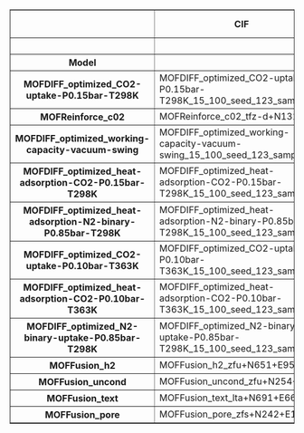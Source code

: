 <table border="1" class="dataframe dataframe">
  <thead>
    <tr>
      <th></th>
      <th>CIF</th>
      <th>Bandgap</th>
      <th colspan="2" halign="left">CO2/N2_selectivity</th>
      <th colspan="2" halign="left">CO2_uptake_P0.10bar_T363K [mmol/g]</th>
      <th colspan="2" halign="left">CO2_uptake_P0.15bar_T298K [mmol/g]</th>
      <th>H2 uptake [mmol/g]</th>
      <th colspan="2" halign="left">N2_binary_uptake_P0.85bar_T298K [mmol/g]</th>
      <th colspan="2" halign="left">heat_adsorption_CO2_P0.10bar_T363K [kcal/mol]</th>
      <th colspan="2" halign="left">heat_adsorption_CO2_P0.15bar_T298K [kcal/mol]</th>
      <th colspan="2" halign="left">heat_adsorption_N2_binary_P0.85bar_T298K [kcal/mol]</th>
      <th colspan="2" halign="left">working_capacity_vacuum_swing [mmol/g]</th>
    </tr>
    <tr>
      <th></th>
      <th></th>
      <th>MOFTransformer</th>
      <th>MOFTransformer</th>
      <th>Simulation</th>
      <th>MOFTransformer</th>
      <th>Simulation</th>
      <th>MOFTransformer</th>
      <th>Simulation</th>
      <th>MOFTransformer</th>
      <th>MOFTransformer</th>
      <th>Simulation</th>
      <th>MOFTransformer</th>
      <th>Simulation</th>
      <th>MOFTransformer</th>
      <th>Simulation</th>
      <th>MOFTransformer</th>
      <th>Simulation</th>
      <th>MOFTransformer</th>
      <th>Simulation</th>
    </tr>
    <tr>
      <th>Model</th>
      <th></th>
      <th></th>
      <th></th>
      <th></th>
      <th></th>
      <th></th>
      <th></th>
      <th></th>
      <th></th>
      <th></th>
      <th></th>
      <th></th>
      <th></th>
      <th></th>
      <th></th>
      <th></th>
      <th></th>
      <th></th>
      <th></th>
    </tr>
  </thead>
  <tbody>
    <tr>
      <th>MOFDIFF_optimized_CO2-uptake-P0.15bar-T298K</th>
      <td>MOFDIFF_optimized_CO2-uptake-P0.15bar-T298K_15_100_seed_123_sample_73</td>
      <td>-1.503906</td>
      <td>26.234375</td>
      <td>24.849138</td>
      <td>0.221802</td>
      <td>1.424188</td>
      <td>1.760742</td>
      <td>4.468609</td>
      <td>-1.106445</td>
      <td>0.291016</td>
      <td>0.281935</td>
      <td>5.914062</td>
      <td>8.608847</td>
      <td>5.964844</td>
      <td>7.927123</td>
      <td>3.681641</td>
      <td>4.280002</td>
      <td>1.516602</td>
      <td>3.044421</td>
    </tr>
    <tr>
      <th>MOFReinforce_c02</th>
      <td>MOFReinforce_c02_tfz-d+N131+7</td>
      <td>0.284424</td>
      <td>33.937500</td>
      <td>19.150756</td>
      <td>0.189819</td>
      <td>1.017735</td>
      <td>1.239258</td>
      <td>3.988641</td>
      <td>0.468018</td>
      <td>0.254883</td>
      <td>0.253591</td>
      <td>6.937500</td>
      <td>7.901292</td>
      <td>6.843750</td>
      <td>8.676785</td>
      <td>4.343750</td>
      <td>4.103893</td>
      <td>1.048828</td>
      <td>2.970906</td>
    </tr>
    <tr>
      <th>MOFDIFF_optimized_working-capacity-vacuum-swing</th>
      <td>MOFDIFF_optimized_working-capacity-vacuum-swing_15_100_seed_123_sample_88</td>
      <td>-0.542480</td>
      <td>48.437500</td>
      <td>13.173523</td>
      <td>0.281250</td>
      <td>0.395474</td>
      <td>2.119141</td>
      <td>2.819266</td>
      <td>-1.018555</td>
      <td>0.273193</td>
      <td>0.272554</td>
      <td>6.781250</td>
      <td>7.756525</td>
      <td>7.242188</td>
      <td>7.764940</td>
      <td>3.871094</td>
      <td>4.329535</td>
      <td>2.029297</td>
      <td>2.441749</td>
    </tr>
    <tr>
      <th>MOFDIFF_optimized_heat-adsorption-CO2-P0.15bar-T298K</th>
      <td>MOFDIFF_optimized_heat-adsorption-CO2-P0.15bar-T298K_15_100_seed_123_sample_85</td>
      <td>-0.734863</td>
      <td>63.343750</td>
      <td>47.333199</td>
      <td>0.265381</td>
      <td>1.023499</td>
      <td>2.029297</td>
      <td>3.086338</td>
      <td>-1.012695</td>
      <td>0.185181</td>
      <td>0.190263</td>
      <td>7.824219</td>
      <td>9.219258</td>
      <td>8.257812</td>
      <td>9.124444</td>
      <td>4.472656</td>
      <td>4.590511</td>
      <td>1.626953</td>
      <td>2.415383</td>
    </tr>
    <tr>
      <th>MOFDIFF_optimized_heat-adsorption-N2-binary-P0.85bar-T298K</th>
      <td>MOFDIFF_optimized_heat-adsorption-N2-binary-P0.85bar-T298K_15_100_seed_123_sample_53</td>
      <td>-0.140991</td>
      <td>49.843750</td>
      <td>31.642825</td>
      <td>0.246704</td>
      <td>0.533316</td>
      <td>2.181641</td>
      <td>2.489191</td>
      <td>-3.029297</td>
      <td>0.153442</td>
      <td>0.155413</td>
      <td>8.226562</td>
      <td>9.231337</td>
      <td>8.640625</td>
      <td>9.476730</td>
      <td>4.937500</td>
      <td>5.392904</td>
      <td>1.662109</td>
      <td>2.172821</td>
    </tr>
    <tr>
      <th>MOFDIFF_optimized_CO2-uptake-P0.10bar-T363K</th>
      <td>MOFDIFF_optimized_CO2-uptake-P0.10bar-T363K_15_100_seed_123_sample_73</td>
      <td>-0.428223</td>
      <td>41.593750</td>
      <td>11.090698</td>
      <td>0.305176</td>
      <td>0.410376</td>
      <td>1.990234</td>
      <td>2.542648</td>
      <td>-0.990723</td>
      <td>0.312012</td>
      <td>0.345046</td>
      <td>7.082031</td>
      <td>7.785597</td>
      <td>7.132812</td>
      <td>8.393087</td>
      <td>4.144531</td>
      <td>5.081224</td>
      <td>1.885742</td>
      <td>2.132272</td>
    </tr>
    <tr>
      <th>MOFDIFF_optimized_heat-adsorption-CO2-P0.10bar-T363K</th>
      <td>MOFDIFF_optimized_heat-adsorption-CO2-P0.10bar-T363K_15_100_seed_123_sample_98</td>
      <td>-1.394531</td>
      <td>39.093750</td>
      <td>23.147680</td>
      <td>0.143066</td>
      <td>0.436696</td>
      <td>1.275391</td>
      <td>2.523965</td>
      <td>-2.144531</td>
      <td>0.159058</td>
      <td>0.109037</td>
      <td>5.941406</td>
      <td>8.231640</td>
      <td>6.726562</td>
      <td>7.310632</td>
      <td>3.492188</td>
      <td>3.608056</td>
      <td>1.058594</td>
      <td>2.087269</td>
    </tr>
    <tr>
      <th>MOFDIFF_optimized_N2-binary-uptake-P0.85bar-T298K</th>
      <td>MOFDIFF_optimized_N2-binary-uptake-P0.85bar-T298K_15_100_seed_123_sample_93</td>
      <td>-0.571289</td>
      <td>29.546875</td>
      <td>14.540592</td>
      <td>0.331543</td>
      <td>0.514535</td>
      <td>1.842773</td>
      <td>2.074916</td>
      <td>0.676758</td>
      <td>0.303955</td>
      <td>0.410882</td>
      <td>8.617188</td>
      <td>8.807322</td>
      <td>8.632812</td>
      <td>8.386909</td>
      <td>5.582031</td>
      <td>5.177579</td>
      <td>1.479492</td>
      <td>1.819425</td>
    </tr>
    <tr>
      <th>MOFFusion_h2</th>
      <td>MOFFusion_h2_zfu+N651+E95</td>
      <td>0.197510</td>
      <td>11.085938</td>
      <td>8.014545</td>
      <td>0.117126</td>
      <td>0.189373</td>
      <td>0.775879</td>
      <td>1.403144</td>
      <td>0.869141</td>
      <td>0.339600</td>
      <td>0.432289</td>
      <td>5.250000</td>
      <td>7.708921</td>
      <td>5.234375</td>
      <td>7.328268</td>
      <td>2.998047</td>
      <td>3.853818</td>
      <td>0.769043</td>
      <td>1.213771</td>
    </tr>
    <tr>
      <th>MOFFusion_uncond</th>
      <td>MOFFusion_uncond_zfu+N254+E69</td>
      <td>0.358398</td>
      <td>9.632812</td>
      <td>6.662862</td>
      <td>0.156372</td>
      <td>0.094327</td>
      <td>0.904785</td>
      <td>0.777727</td>
      <td>1.155273</td>
      <td>0.319336</td>
      <td>0.416010</td>
      <td>4.886719</td>
      <td>6.194947</td>
      <td>5.062500</td>
      <td>6.281527</td>
      <td>2.677734</td>
      <td>2.681936</td>
      <td>0.675293</td>
      <td>0.687442</td>
    </tr>
    <tr>
      <th>MOFFusion_text</th>
      <td>MOFFusion_text_lta+N691+E66</td>
      <td>0.483887</td>
      <td>4.101562</td>
      <td>4.488824</td>
      <td>0.079346</td>
      <td>0.650339</td>
      <td>0.258057</td>
      <td>0.964705</td>
      <td>-0.581055</td>
      <td>0.300049</td>
      <td>0.395818</td>
      <td>3.041016</td>
      <td>5.636086</td>
      <td>3.457031</td>
      <td>4038.279630</td>
      <td>1.759766</td>
      <td>289.925434</td>
      <td>0.127197</td>
      <td>0.603219</td>
    </tr>
    <tr>
      <th>MOFFusion_pore</th>
      <td>MOFFusion_pore_zfs+N242+E139</td>
      <td>NaN</td>
      <td>11.250000</td>
      <td>3.793625</td>
      <td>0.094543</td>
      <td>0.091485</td>
      <td>0.895020</td>
      <td>0.599776</td>
      <td>NaN</td>
      <td>0.270264</td>
      <td>0.335979</td>
      <td>4.789062</td>
      <td>6.663215</td>
      <td>5.027344</td>
      <td>5.883155</td>
      <td>3.029297</td>
      <td>2.861439</td>
      <td>0.647949</td>
      <td>0.532235</td>
    </tr>
  </tbody>
</table>
